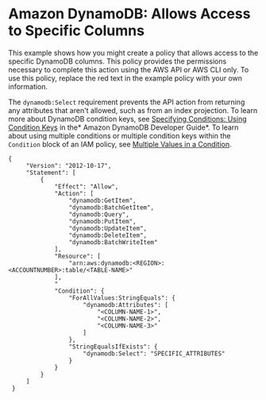 # Amazon DynamoDB: Allows Access to Specific Columns<a name="reference_policies_examples_dynamodb_columns"></a>

This example shows how you might create a policy that allows access to the specific DynamoDB columns\. This policy provides the permissions necessary to complete this action using the AWS API or AWS CLI only\. To use this policy, replace the red text in the example policy with your own information\.

The `dynamodb:Select` requirement prevents the API action from returning any attributes that aren't allowed, such as from an index projection\. To learn more about DynamoDB condition keys, see [Specifying Conditions: Using Condition Keys](http://docs.aws.amazon.com/amazondynamodb/latest/developerguide/specifying-conditions.html#FGAC_DDB.ConditionKeys) in the* Amazon DynamoDB Developer Guide*\. To learn about using multiple conditions or multiple condition keys within the `Condition` block of an IAM policy, see [Multiple Values in a Condition](reference_policies_elements_condition.md#Condition-multiple-conditions)\.

```
{
     "Version": "2012-10-17",
     "Statement": [
         {
             "Effect": "Allow",
             "Action": [
                 "dynamodb:GetItem",
                 "dynamodb:BatchGetItem",
                 "dynamodb:Query",
                 "dynamodb:PutItem",
                 "dynamodb:UpdateItem",
                 "dynamodb:DeleteItem",
                 "dynamodb:BatchWriteItem"
             ],
             "Resource": [
                 "arn:aws:dynamodb:<REGION>:<ACCOUNTNUMBER>:table/<TABLE-NAME>"
             ],
             "
             "Condition": {
                 "ForAllValues:StringEquals": {
                     "dynamodb:Attributes": [
                         "<COLUMN-NAME-1>",
                         "<COLUMN-NAME-2>",
                         "<COLUMN-NAME-3>"
                     ]
                 },
                 "StringEqualsIfExists": {
                     "dynamodb:Select": "SPECIFIC_ATTRIBUTES"
                 } 
             }
         }
     ]
 }
```